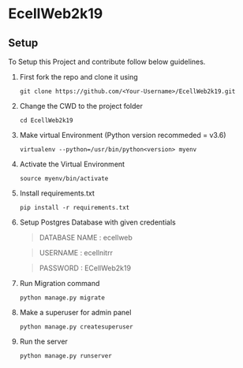 # EcellWeb2k19

## Setup
To Setup this Project and contribute follow below guidelines.

1. First fork the repo and clone it using

    `git clone https://github.com/<Your-Username>/EcellWeb2k19.git`
  
2. Change the CWD to the project folder

    `cd EcellWeb2k19`
    

3. Make virtual Environment (Python version recommeded = v3.6)

    `virtualenv --python=/usr/bin/python<version> myenv`

4. Activate the Virtual Environment

    `source myenv/bin/activate`

5. Install requirements.txt

    `pip install -r requirements.txt`
    
6. Setup Postgres Database with given credentials

    >DATABASE NAME : ecellweb
    
    >USERNAME : ecellnitrr
    
    >PASSWORD : ECellWeb2k19
    
7. Run Migration command
    
    `python manage.py migrate`

8. Make a superuser for admin panel

    `python manage.py createsuperuser`
    
9. Run the server
  
    `python manage.py runserver`
